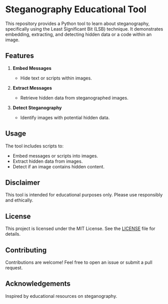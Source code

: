 # Steganography Educational Tool

This repository provides a Python tool to learn about steganography, specifically using the Least Significant Bit (LSB) technique. It demonstrates embedding, extracting, and detecting hidden data or a code within an image.

## Features

1. **Embed Messages**
   - Hide text or scripts within images.

2. **Extract Messages**
   - Retrieve hidden data from steganographed images.

3. **Detect Steganography**
   - Identify images with potential hidden data.

## Usage

The tool includes scripts to:

- Embed messages or scripts into images.
- Extract hidden data from images.
- Detect if an image contains hidden content.

## Disclaimer

This tool is intended for educational purposes only. Please use responsibly and ethically.

## License

This project is licensed under the MIT License. See the [LICENSE](LICENSE) file for details.

## Contributing

Contributions are welcome! Feel free to open an issue or submit a pull request.

## Acknowledgements

Inspired by educational resources on steganography.
